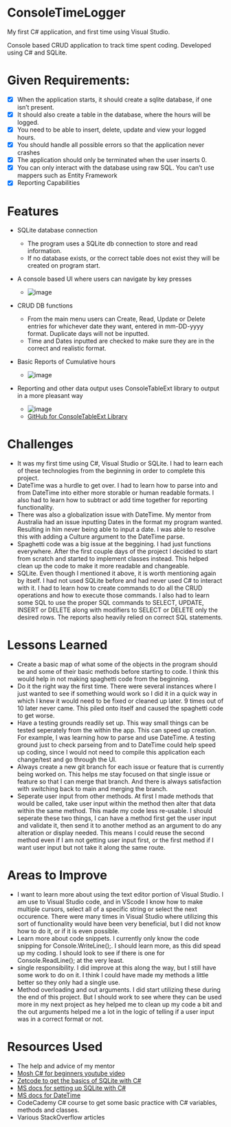 # ConsoleTimeLogger
My first C# application, and first time using Visual Studio. 

Console based CRUD application to track time spent coding.
Developed using C# and SQLite.


# Given Requirements:
- [x] When the application starts, it should create a sqlite database, if one isn’t present.
- [x] It should also create a table in the database, where the hours will be logged.
- [x] You need to be able to insert, delete, update and view your logged hours. 
- [x] You should handle all possible errors so that the application never crashes 
- [x] The application should only be terminated when the user inserts 0. 
- [x] You can only interact with the database using raw SQL. You can’t use mappers such as Entity Framework
- [x] Reporting Capabilities

# Features

* SQLite database connection

	- The program uses a SQLite db connection to store and read information. 
	- If no database exists, or the correct table does not exist they will be created on program start.

* A console based UI where users can navigate by key presses
 
 	- ![image](https://user-images.githubusercontent.com/15159720/141688100-ec6130da-33d6-4a30-ad3c-1d7f546da58a.png)

* CRUD DB functions

	- From the main menu users can Create, Read, Update or Delete entries for whichever date they want, entered in mm-DD-yyyy format. Duplicate days will not be inputted. 
	- Time and Dates inputted are checked to make sure they are in the correct and realistic format. 

* Basic Reports of Cumulative hours

	- ![image](https://user-images.githubusercontent.com/15159720/141688399-9a4697d3-a143-4ed6-bad0-038268ddacaf.png)

* Reporting and other data output uses ConsoleTableExt library to output in a more pleasant way

	- ![image](https://user-images.githubusercontent.com/15159720/141688462-e5dc465c-f188-4ac9-a166-397653c53c41.png)
	- [GitHub for ConsoleTableExt Library](https://github.com/minhhungit/ConsoleTableExt)

# Challenges
	
- It was my first time using C#, Visual Studio or SQLite. I had to learn each of these technologies from the beginning in order to complete this project. 
- DateTime was a hurdle to get over. I had to learn how to parse into and from DateTime into either more storable or human readable formats. I also had to learn how to subtract or add time together for reporting functionality. 
- There was also a globalization issue with DateTime. My mentor from Australia had an issue inputting Dates in the format my program wanted. Resulting in him never being able to input a date. I was able to resolve this with adding a Culture argument to the DateTime parse.
- Spaghetti code was a big issue at the beggining. I had just functions everywhere. After the first couple days of the project I decided to start from scratch and started to implement classes instead. This helped clean up the code to make it more readable and changeable.
- SQLite. Even though I mentioned it above, it is worth mentioning again by itself. I had not used SQLite before and had never used C# to interact with it. I had to learn how to create commands to do all the CRUD operations and how to execute those commands. I also had to learn some SQL to use the proper SQL commands to SELECT, UPDATE, INSERT or DELETE along with modifiers to SELECT or DELETE only the desired rows. The reports also heavily relied on correct SQL statements. 
	
# Lessons Learned
- Create a basic map of what some of the objects in the program should be and some of their basic methods before starting to code. I think this would help in not making spaghetti code from the beginning.
- Do it the right way the first time. There were several instances where I just wanted to see if something would work so I did it in a quick way in which I knew it would need to be fixed or cleaned up later. 9 times out of 10 later never came. This piled onto itself and caused the spaghetti code to get worse. 
- Have a testing grounds readily set up. This way small things can be tested seperately from the within the app. This can speed up creation. For example, I was learning how to parse and use DateTime. A testing ground just to check parseing from and to DateTime could help speed up coding, since I would not need to compile this application each change/test and go through the UI. 
- Always create a new git branch for each issue or feature that is currently being worked on. This helps me stay focused on that single issue or feature so that I can merge that branch. And there is always satisfaction with switching back to main and merging the branch. 
- Seperate user input from other methods. At first I made methods that would be called, take user input within the method then alter that data within the same method. This made my code less re-usable. I should seperate these two things, I can have a method first get the user input and validate it, then send it to another method as an argument to do any alteration or display needed. This means I could reuse the second method even if I am not getting user input first, or the first method if I want user input but not take it along the same route. 

# Areas to Improve
- I want to learn more about using the text editor portion of Visual Studio. I am use to Visual Studio code, and in VScode I know how to make multiple cursors, select all of a specific string or select the next occurence. There were many times in Visual Studio where utilizing this sort of functionality would have been very beneficial, but I did not know how to do it, or if it is even possible. 
- Learn more about code snippets. I currently only know the code snipping for Console.WriteLine();. I should learn more, as this did spead up my coding. I should look to see if there is one for Console.ReadLine(); at the very least. 
- single responsibility. I did improve at this along the way, but I still have some work to do on it. I think I could have made my methods a little better so they only had a single use. 
- Method overloading and out arguments. I did start utilizing these during the end of this project. But I should work to see where they can be used more in my next project as hey helped me to clean up my code a bit and the out arguments helped me a lot in the logic of telling if a user input was in a correct format or not.


# Resources Used
- The help and advice of my mentor
- [Mosh C# for beginners youtube video](https://www.youtube.com/watch?v=gfkTfcpWqAY&list=PLTjRvDozrdlz3_FPXwb6lX_HoGXa09Yef)
- [Zetcode to get the basics of SQLite with C#](https://zetcode.com/csharp/sqlite/)
- [MS docs for setting up SQLite with C#](https://docs.microsoft.com/en-us/dotnet/standard/data/sqlite/?tabs=netcore-cli)
- [MS docs for DateTime](https://docs.microsoft.com/en-us/dotnet/api/system.datetime?view=net-5.0)
- CodeCademy C# course to get some basic practice with C# variables, methods and classes.
- Various StackOverflow articles
